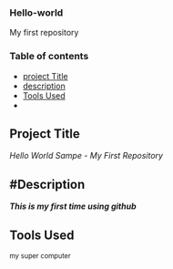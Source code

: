 ### Hello-world  
My first repository

### Table of contents  
- [project Title](Project-Title)   
- [description](#Description)
- [Tools Used](Tools-Used)
- 

## Project Title

*Hello World Sampe - My First Repository*


## #Description

***This is my first time using github***

## Tools Used

<sub>my super computer</sub>
